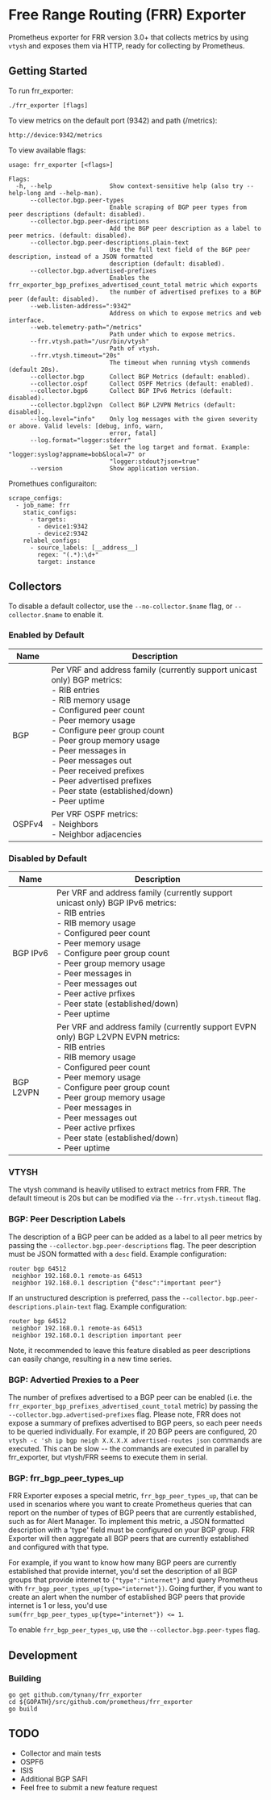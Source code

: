 # Free Range Routing (FRR) Exporter

Prometheus exporter for FRR version 3.0+ that collects metrics by using `vtysh` and exposes them via HTTP, ready for collecting by Prometheus.

## Getting Started
To run frr_exporter:
```
./frr_exporter [flags]
```

To view metrics on the default port (9342) and path (/metrics):
```
http://device:9342/metrics
```

To view available flags:
```
usage: frr_exporter [<flags>]

Flags:
  -h, --help                Show context-sensitive help (also try --help-long and --help-man).
      --collector.bgp.peer-types
                            Enable scraping of BGP peer types from peer descriptions (default: disabled).
      --collector.bgp.peer-descriptions
                            Add the BGP peer description as a label to peer metrics. (default: disabled).
      --collector.bgp.peer-descriptions.plain-text
                            Use the full text field of the BGP peer description, instead of a JSON formatted
                            description (default: disabled).
      --collector.bgp.advertised-prefixes
                            Enables the frr_exporter_bgp_prefixes_advertised_count_total metric which exports
                            the number of advertised prefixes to a BGP peer (default: disabled).
      --web.listen-address=":9342"
                            Address on which to expose metrics and web interface.
      --web.telemetry-path="/metrics"
                            Path under which to expose metrics.
      --frr.vtysh.path="/usr/bin/vtysh"
                            Path of vtysh.
      --frr.vtysh.timeout="20s"  
                            The timeout when running vtysh commends (default 20s).
      --collector.bgp       Collect BGP Metrics (default: enabled).
      --collector.ospf      Collect OSPF Metrics (default: enabled).
      --collector.bgp6      Collect BGP IPv6 Metrics (default: disabled).
      --collector.bgpl2vpn  Collect BGP L2VPN Metrics (default: disabled).
      --log.level="info"    Only log messages with the given severity or above. Valid levels: [debug, info, warn,
                            error, fatal]
      --log.format="logger:stderr"
                            Set the log target and format. Example: "logger:syslog?appname=bob&local=7" or
                            "logger:stdout?json=true"
      --version             Show application version.
```

Promethues configuraiton:
```
scrape_configs:
  - job_name: frr
    static_configs:
      - targets:
        - device1:9342
        - device2:9342
    relabel_configs:
      - source_labels: [__address__]
        regex: "(.*):\d+"
        target: instance
```

## Collectors
To disable a default collector, use the `--no-collector.$name` flag, or
`--collector.$name` to enable it.

### Enabled by Default
Name | Description
--- | ---
BGP | Per VRF and address family (currently support unicast only) BGP metrics:<br> - RIB entries<br> - RIB memory usage<br> - Configured peer count<br> - Peer memory usage<br> - Configure peer group count<br> - Peer group memory usage<br> - Peer messages in<br> - Peer messages out<br> - Peer received prefixes<br> - Peer advertised prefixes<br> - Peer state (established/down)<br> - Peer uptime
OSPFv4 | Per VRF OSPF metrics:<br> - Neighbors<br> - Neighbor adjacencies

### Disabled by Default
Name | Description
--- | ---
BGP IPv6 | Per VRF and address family (currently support unicast only) BGP IPv6 metrics:<br> - RIB entries<br> - RIB memory usage<br> - Configured peer count<br> - Peer memory usage<br> - Configure peer group count<br> - Peer group memory usage<br> - Peer messages in<br> - Peer messages out<br> - Peer active prfixes<br> - Peer state (established/down)<br> - Peer uptime
BGP L2VPN | Per VRF and address family (currently support EVPN only) BGP L2VPN EVPN metrics:<br> - RIB entries<br> - RIB memory usage<br> - Configured peer count<br> - Peer memory usage<br> - Configure peer group count<br> - Peer group memory usage<br> - Peer messages in<br> - Peer messages out<br> - Peer active prfixes<br> - Peer state (established/down)<br> - Peer uptime

### VTYSH
The vtysh command is heavily utilised to extract metrics from FRR. The default timeout is 20s but can be modified via the `--frr.vtysh.timeout` flag.

### BGP: Peer Description Labels
The description of a BGP peer can be added as a label to all peer metrics by passing the `--collector.bgp.peer-descriptions` flag. The peer description must be JSON formatted with a `desc` field. Example configuration:

```
router bgp 64512
 neighbor 192.168.0.1 remote-as 64513
 neighbor 192.168.0.1 description {"desc":"important peer"}
```

If an unstructured description is preferred, pass the `--collector.bgp.peer-descriptions.plain-text` flag. Example configuration:

```
router bgp 64512
 neighbor 192.168.0.1 remote-as 64513
 neighbor 192.168.0.1 description important peer
```

Note, it recommended to leave this feature disabled as peer descriptions can easily change, resulting in a new time series.

### BGP: Advertied Prexies to a Peer
The number of prefixes advertised to a BGP peer can be enabled (i.e. the `frr_exporter_bgp_prefixes_advertised_count_total` metric) by passing the `--collector.bgp.advertised-prefixes` flag. Please note, FRR does not expose a summary of prefixes advertised to BGP peers, so each peer needs to be queried individually. For example, if 20 BGP peers are configured, 20 `vtysh -c 'sh ip bgp neigh X.X.X.X advertised-routes json` commands are executed. This can be slow -- the commands are executed in parallel by frr_exporter, but vtysh/FRR seems to execute them in serial.

### BGP: frr_bgp_peer_types_up
FRR Exporter exposes a special metric, `frr_bgp_peer_types_up`, that can be used in scenarios where you want to create Prometheus queries that can report on the number of types of BGP peers that are currently established, such as for Alert Manager. To implement this metric, a JSON formatted description with a 'type' field must be configured on your BGP group. FRR Exporter will then aggregate all BGP peers that are currently established and configured with that type.

For example, if you want to know how many BGP peers are currently established that provide internet, you'd set the description of all BGP groups that provide internet to `{"type":"internet"}` and query Prometheus with `frr_bgp_peer_types_up{type="internet"})`. Going further, if you want to create an alert when the number of established BGP peers that provide internet is 1 or less, you'd use `sum(frr_bgp_peer_types_up{type="internet"}) <= 1`.

To enable `frr_bgp_peer_types_up`, use the `--collector.bgp.peer-types` flag.

## Development
### Building
```
go get github.com/tynany/frr_exporter
cd ${GOPATH}/src/github.com/prometheus/frr_exporter
go build
```

## TODO
 - Collector and main tests
 - OSPF6
 - ISIS
 - Additional BGP SAFI
 - Feel free to submit a new feature request

